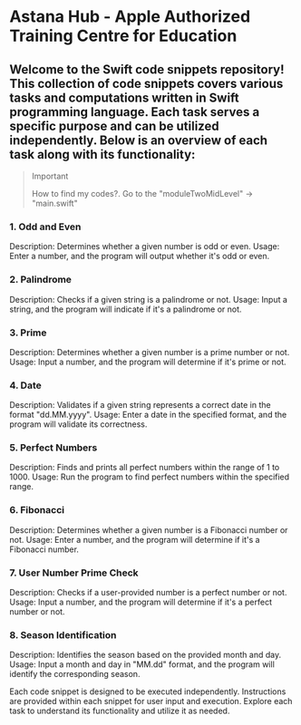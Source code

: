 # Astana Hub - Apple Authorized Training Centre for Education

## Welcome to the Swift code snippets repository! This collection of code snippets covers various tasks and computations written in Swift programming language. Each task serves a specific purpose and can be utilized independently. Below is an overview of each task along with its functionality:

> > [!IMPORTANT]
> How to find my codes?.
> Go to the "moduleTwoMidLevel" -> "main.swift"

### 1. Odd and Even
Description: Determines whether a given number is odd or even.
Usage: Enter a number, and the program will output whether it's odd or even.

### 2. Palindrome
Description: Checks if a given string is a palindrome or not.
Usage: Input a string, and the program will indicate if it's a palindrome or not.

### 3. Prime
Description: Determines whether a given number is a prime number or not.
Usage: Input a number, and the program will determine if it's prime or not.

### 4. Date
Description: Validates if a given string represents a correct date in the format "dd.MM.yyyy".
Usage: Enter a date in the specified format, and the program will validate its correctness.

### 5. Perfect Numbers
Description: Finds and prints all perfect numbers within the range of 1 to 1000.
Usage: Run the program to find perfect numbers within the specified range.

### 6. Fibonacci
Description: Determines whether a given number is a Fibonacci number or not.
Usage: Enter a number, and the program will determine if it's a Fibonacci number.

### 7. User Number Prime Check
Description: Checks if a user-provided number is a perfect number or not.
Usage: Input a number, and the program will determine if it's a perfect number or not.

### 8. Season Identification
Description: Identifies the season based on the provided month and day.
Usage: Input a month and day in "MM.dd" format, and the program will identify the corresponding season.

Each code snippet is designed to be executed independently. Instructions are provided within each snippet for user input and execution. Explore each task to understand its functionality and utilize it as needed.
